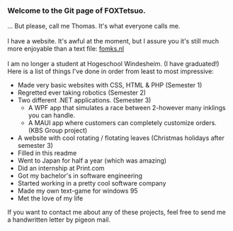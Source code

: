 ### Welcome to the Git page of FOXTetsuo. 
... But please, call me Thomas. It's what everyone calls me.
<br/><br/>
I have a website. It's awful at the moment, but I assure you it's still much more enjoyable than a text file: [fomks.nl](http://fomks.nl)
<br/><br/>
I am no longer a student at Hogeschool Windesheim. (I have graduated!) Here is a list of things I've done in order from least to most impressive:
- Made very basic websites with CSS, HTML & PHP (Semester 1)
- Regretted ever taking robotics (Semester 2)
- Two different .NET applications. (Semester 3)
  - A WPF app that simulates a race between 2-however many inklings you can handle.
  - A MAUI app where customers can completely customize orders. (KBS Group project)
- A website with cool rotating / flotating leaves (Christmas holidays after semester 3)
- Filled in this readme
- Went to Japan for half a year (which was amazing)
- Did an internship at Print.com
- Got my bachelor's in software engineering
- Started working in a pretty cool software company
- Made my own text-game for windows 95
- Met the love of my life

If you want to contact me about any of these projects, feel free to send me a handwritten letter by pigeon mail.
<!--
**FOXTetsuo/FOXTetsuo** is a ✨ _special_ ✨ repository because its `README.md` (this file) appears on your GitHub profile.

Here are some ideas to get you started:

- 🔭 I’m currently working on ...
- 🌱 I’m currently learning ...
- 👯 I’m looking to collaborate on ...
- 🤔 I’m looking for help with ...
- 💬 Ask me about ...
- 📫 How to reach me: ...
- 😄 Pronouns: ...
- ⚡ Fun fact: ...
-->
